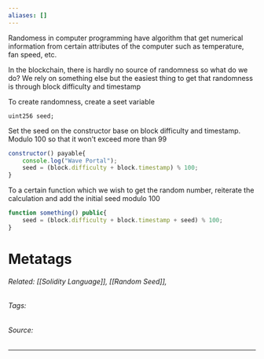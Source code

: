 ```yaml
---
aliases: []
---
```

Randomess in computer programming have algorithm that get numerical information from certain attributes of the computer such as temperature, fan speed, etc. 

In the blockchain, there is hardly no source of randomness so what do we do? We rely on something else but the easiest thing to get that randomness is through block difficulty and timestamp

To create randomness, create a seet variable
```solidity
uint256 seed;
```

Set the seed on the constructor base on block difficulty and timestamp. Modulo 100 so that it won't exceed more than 99
```js
constructor() payable{
	console.log("Wave Portal");
	seed = (block.difficulty + block.timestamp) % 100;
}
```

To a certain function which we wish to get the random number, reiterate the calculation and add the initial seed modulo 100
```js
function something() public{
	seed = (block.difficulty + block.timestamp + seed) % 100;
}
```

# Metatags
###### Related: [[Solidity Language]], [[Random Seed]],
###### Tags: 
###### Source: 

---